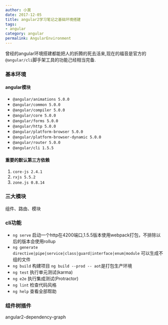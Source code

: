 ```yaml
---
author: 小莫
date: 2017-12-05
title: angular2学习笔记之基础环境搭建
tags:
- angular
category: angular
permalink: AngularEnvironment
---
```

曾经的angular环境搭建都能把人的折腾的死去活来,现在的福音是官方的`@angular/cli`脚手架工具的功能己经相当完备.
<!-- more -->


### 基本环境
#### angular模块
- `@angular/animations 5.0.0`
- `@angular/common 5.0.0`
- `@angular/compiler 5.0.0`
- `@angular/core 5.0.0`
- `@angular/forms 5.0.0`
- `@angular/http 5.0.0`
- `@angular/platform-browser 5.0.0`
- `@angular/platform-browser-dynamic 5.0.0`
- `@angular/router 5.0.0`
- `@angular/cli 1.5.5`

#### 重要的默认第三方依赖
1. `core-js 2.4.1`     
2. `rxjs 5.5.2`          
3. `zone.js 0.8.14`          

###  三大模块
组件、路由、模块

### cli功能
- `ng serve` 启动一个http在4200端口,1.5.5版本使用webpack打包，不排除以后的版本会使用rollup
- `ng generate directive|pipe|service|class|guard|interface|enum|module` 可以生成不组的文件
- `ng build` 构建项目 `ng build --prod -- aot`是打包生产环境
- `ng test` 执行单元测试(karma)
- `ng e2e`  执行集成测试(Protractor)
- `ng lint` 检查代码风格
- `ng help` 查看全部帮助

### 组件树插件
angular2-dependency-graph

